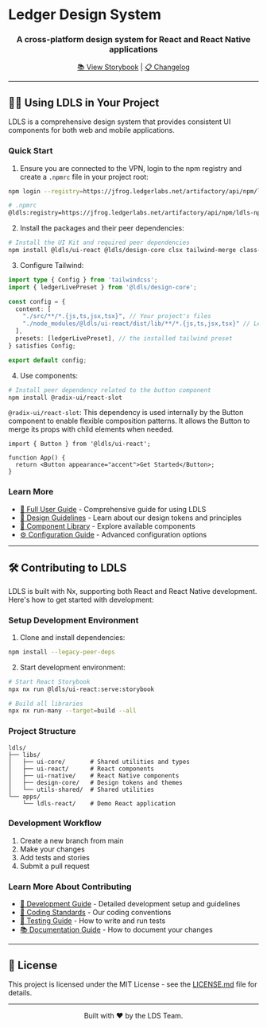 # Ledger Design System

<h3 align="center">A cross-platform design system for React and React Native applications</h3>

<p align="center">
  <a href="https://ldls.vercel.app" target="_blank">📚 View Storybook</a> |
  <a href="https://github.com/LedgerHQ/ldls/releases">📋 Changelog</a>
</p>

---

## 👩‍💻 Using LDLS in Your Project

LDLS is a comprehensive design system that provides consistent UI components for both web and mobile applications.

### Quick Start

1. Ensure you are connected to the VPN, login to the npm registry and create a `.npmrc` file in your project root:

```bash
npm login --registry=https://jfrog.ledgerlabs.net/artifactory/api/npm/ldls-npm-prod-public/
```

```bash
# .npmrc
@ldls:registry=https://jfrog.ledgerlabs.net/artifactory/api/npm/ldls-npm-prod-public/
```

2. Install the packages and their peer dependencies:

```bash
# Install the UI Kit and required peer dependencies
npm install @ldls/ui-react @ldls/design-core clsx tailwind-merge class-variance-authority
```

3. Configure Tailwind:

```typescript
import type { Config } from 'tailwindcss';
import { ledgerLivePreset } from '@ldls/design-core';

const config = {
  content: [
    "./src/**/*.{js,ts,jsx,tsx}", // Your project's files
    "./node_modules/@ldls/ui-react/dist/lib/**/*.{js,ts,jsx,tsx}" // Ledger UI Kit components
  ],
  presets: [ledgerLivePreset], // the installed tailwind preset
} satisfies Config;

export default config;
```

4. Use components:

```bash
# Install peer dependency related to the button component
npm install @radix-ui/react-slot
```

`@radix-ui/react-slot`: This dependency is used internally by the Button component to enable flexible composition patterns. It allows the Button to merge its props with child elements when needed.

```tsx
import { Button } from '@ldls/ui-react';

function App() {
  return <Button appearance="accent">Get Started</Button>;
}
```

### Learn More

- [📖 Full User Guide](./USER_GUIDE.md) - Comprehensive guide for using LDLS
- [🎨 Design Guidelines](./USER_GUIDE.md#design-tokens) - Learn about our design tokens and principles
- [🧩 Component Library](https://your-storybook-url.com) - Explore available components
- [⚙️ Configuration Guide](./USER_GUIDE.md#configuration) - Advanced configuration options

---

## 🛠 Contributing to LDLS

LDLS is built with Nx, supporting both React and React Native development. Here's how to get started with development:

### Setup Development Environment

1. Clone and install dependencies:

```bash
npm install --legacy-peer-deps
```

2. Start development environment:

```bash
# Start React Storybook
npx nx run @ldls/ui-react:serve:storybook

# Build all libraries
npx nx run-many --target=build --all
```

### Project Structure

```
ldls/
├── libs/
│   ├── ui-core/       # Shared utilities and types
│   ├── ui-react/      # React components
│   ├── ui-rnative/    # React Native components
│   ├── design-core/   # Design tokens and themes
│   └── utils-shared/  # Shared utilities
└── apps/
    └── ldls-react/    # Demo React application
```

### Development Workflow

1. Create a new branch from main
2. Make your changes
3. Add tests and stories
4. Submit a pull request

### Learn More About Contributing

- [🔧 Development Guide](./CONTRIBUTING.md) - Detailed development setup and guidelines
- [📝 Coding Standards](./CONTRIBUTING.md#coding-standards) - Our coding conventions
- [🧪 Testing Guide](./CONTRIBUTING.md#testing) - How to write and run tests
- [📚 Documentation Guide](./CONTRIBUTING.md#documentation) - How to document your changes

---

## 📄 License

This project is licensed under the MIT License - see the [LICENSE.md](./LICENSE.md) file for details.

---

<p align="center">
  Built with ❤️ by the LDS Team.
</p>
